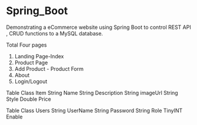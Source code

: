 # Spring_Boot

Demonstrating a eCommerce website using Spring Boot to control REST API , CRUD functions to a MySQL database.

Total Four pages
1) Landing Page-Index
2) Product Page
3) Add Product - Product Form
4) About
5) Login/Logout

Table Class Item
        String Name
        String Description
        String imageUrl
        String Style
        Double Price
        
Table Class Users
        String UserName
        String Password
        String Role
        TinyINT Enable

